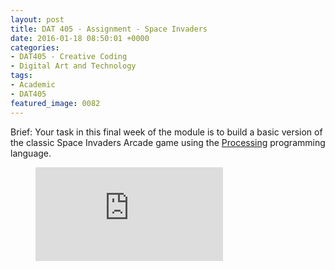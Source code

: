 ```yaml
---
layout: post
title: DAT 405 - Assignment - Space Invaders
date: 2016-01-18 08:50:01 +0000
categories:
- DAT405 - Creative Coding
- Digital Art and Technology
tags:
- Academic
- DAT405
featured_image: 0082
---
```

<p class="brief">Brief: Your task in this final week of the module is to build a basic version of the classic Space Invaders Arcade game using the <a href="http://www.processing.org">Processing</a> programming language.</p>

<figure>
<div class="embed-container">
<iframe src="https://www.youtube.com/embed/ezi0W77O43A" frameborder="0" allow="accelerometer; autoplay; clipboard-write; encrypted-media; gyroscope; picture-in-picture" allowfullscreen></iframe>
</div>
</figure>
